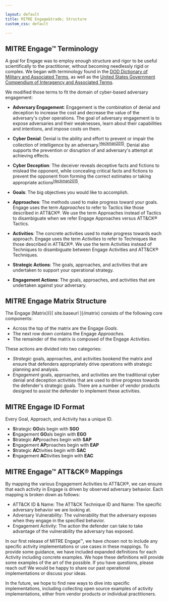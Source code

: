 ```yaml
---

layout: default
title: MITRE Engage&trade; Structure
custom_css: default

---
```


## MITRE Engage&trade; Terminology

A goal for Engage was to employ enough structure and rigor to be useful scientifically to the practitioner, without
becoming needlessly rigid or complex. We began with terminology found in the
[DOD Dictionary of Military and Associated Terms](https://www.jcs.mil/Portals/36/Documents/Doctrine/pubs/dictionary.pdf?ver=2020-06-18-073638-727), 
as well as
the [United States Government Compendium of Interagency and Associated Terms](https://www.jcs.mil/Portals/36/Documents/Doctrine/dictionary/repository/usg_compendium.pdf?ver=2019-11-04-174229-423).

We modified those terms to fit the domain of cyber-based adversary engagement:

- **Adversary Engagement**: Engagement is the combination of denial and deception to increase the cost and decrease the
  value of the adversary's cyber operations. The goal of adversary engagement is to expose adversaries and their
  weaknesses, learn about their capabilities and intentions, and impose costs on them.


- **Cyber Denial**: Denial is the ability and effort to prevent or impair the collection of intelligence by an 
  adversary.<sup>[Heckman2015](https://www.amazon.com/Cyber-Denial-Deception-Counter-Information-ebook/dp/B017YMXR24/ref=sr_1_1?dchild=1&keywords=heckman+deception&qid=1627423788&sr=8-1)</sup>. 
  Denial also supports the prevention or disruption of and adversary's attempt at achieving effects.

- **Cyber Deception**: The deceiver reveals deceptive facts and fictions to mislead the opponent, while concealing
  critical facts and fictions to prevent the opponent from forming the correct estimates or taking appropriate
  actions<sup>[Heckman2015](https://www.amazon.com/Cyber-Denial-Deception-Counter-Information-ebook/dp/B017YMXR24/ref=sr_1_1?dchild=1&keywords=heckman+deception&qid=1627423788&sr=8-1)</sup>.

- **Goals**: The big objectives you would like to accomplish.

- **Approaches**: The methods used to make progress toward your goals. Engage uses the term *Approaches* to refer to
  Tactics like those described in ATT&CK®. We use the term Approaches instead of Tactics to disambiguate when we refer
  Engage Approaches versus ATT&CK® Tactics.

- **Activities**: The concrete activities used to make progress towards each approach. Engage uses the term 
  *Activities* to refer to Techniques like those described in ATT&CK®. We use the term Activities instead of Techniques
  to disambiguate between Engage Activities and ATT&CK® Techniques.

- **Strategic Actions**: The goals, approaches, and activities that are undertaken to support your operational strategy.

- **Engagement Actions**: The goals, approaches, and activities that are undertaken against your adversary.

## MITRE Engage Matrix Structure

The Engage [Matrix]({{ site.baseurl }}/matrix) consists of the following core components:

* Across the top of the matrix are the Engage *Goals*.
* The next row down contains the Engage *Approaches*.
* The remainder of the matrix is composed of the Engage *Activities*.

These actions are divided into two categories:

- *Strategic* goals, approaches, and activities bookend the matrix and ensure that defenders appropriately drive
  operations with strategic planning and analysis.
- *Engagement* goals, approaches, and activities are the traditional cyber denial and deception activities that are used
  to drive progress towards the defender's strategic goals. There are a number of vendor products designed to assist the
  defender to implement these activities.

## MITRE Engage ID Format

Every Goal, Approach, and Activity has a unique ID.

* **S**trategic **GO**als begin with **SGO**
* **E**ngagement **GO**als begin with **EGO**
* **S**trategic **AP**proaches begin with **SAP**
* **E**ngagement **AP**proaches begin with **EAP**
* **S**trategic **AC**tivities begin with **SAC**
* **E**ngagement **AC**tivities begin with **EAC**

## MITRE Engage&trade; ATT&CK® Mappings

By mapping the various Engagement Activities to ATT&CK®, we can ensure that each activity in Engage is driven by
observed adversary behavior. Each mapping is broken down as follows:

* ATT&CK ID & Name: The ATT&CK Technique ID and Name: The specific adversary behavior we are looking at.
* Adversary Vulnerability: The vulnerability that the adversary exposes when they engage in the specified behavior.
* Engagement Activity: The action the defender can take to take advantage of the vulnerability the adversary has
  exposed.

In our first release of MITRE Engage&trade;, we have chosen not to include any specific activity implementations or use 
cases in these mappings. To provide some guidance, we have included expanded definitions for each Activity including 
concrete examples. We hope these definitions will provide some examples of the art of the possible. If you have 
questions, please reach out! We would be happy to share our past operational implementations or discuss your ideas.

In the future, we hope to find new ways to dive into specific implementations, including collecting open source examples
of activity implementations, either from vendor products or individual practitioners.

<!-- ## Papers
Coming soon with the official MITRE Engage&trade; release later this fall! -->
